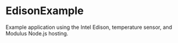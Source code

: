 EdisonExample
=============

Example application using the Intel Edison, temperature sensor, and Modulus Node.js hosting.
